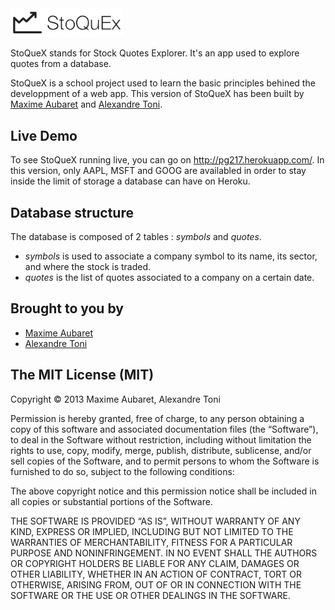 <img src="assets/img/logo-full.png" width="180px" />

StoQueX stands for Stock Quotes Explorer. It's an app used to explore quotes from a database.

StoQueX is a school project used to learn the basic principles behined the developpment of a web app. This version of StoQueX has been built by [Maxime Aubaret](github.com/maximeaubaret) and [Alexandre Toni](github.com/kickout).

Live Demo
---------
To see StoQueX running live, you can go on http://pg217.herokuapp.com/. In this version, only AAPL, MSFT and GOOG are availabled in order to stay inside the limit of storage a database can have on Heroku.

Database structure
------------------
The database is composed of 2 tables : *symbols* and *quotes*.

- *symbols* is used to associate a company symbol to its name, its sector, and where the stock is traded.
- *quotes* is the list of quotes associated to a company on a certain date.

Brought to you by
-------
-  [Maxime Aubaret](github.com/maximeaubaret) 
-  [Alexandre Toni](github.com/kickout)

The MIT License (MIT)
---------------------
Copyright © 2013 Maxime Aubaret, Alexandre Toni

Permission is hereby granted, free of charge, to any person obtaining a copy of this software and associated documentation files (the “Software”), to deal in the Software without restriction, including without limitation the rights to use, copy, modify, merge, publish, distribute, sublicense, and/or sell copies of the Software, and to permit persons to whom the Software is furnished to do so, subject to the following conditions:

The above copyright notice and this permission notice shall be included in all copies or substantial portions of the Software.

THE SOFTWARE IS PROVIDED “AS IS”, WITHOUT WARRANTY OF ANY KIND, EXPRESS OR IMPLIED, INCLUDING BUT NOT LIMITED TO THE WARRANTIES OF MERCHANTABILITY, FITNESS FOR A PARTICULAR PURPOSE AND NONINFRINGEMENT. IN NO EVENT SHALL THE AUTHORS OR COPYRIGHT HOLDERS BE LIABLE FOR ANY CLAIM, DAMAGES OR OTHER LIABILITY, WHETHER IN AN ACTION OF CONTRACT, TORT OR OTHERWISE, ARISING FROM, OUT OF OR IN CONNECTION WITH THE SOFTWARE OR THE USE OR OTHER DEALINGS IN THE SOFTWARE.

